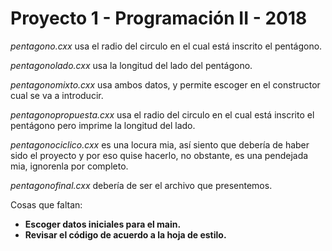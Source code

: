 # Proyecto 1 - Programación II - 2018

*pentagono.cxx* usa el radio del circulo en el cual está inscrito el pentágono.

*pentagonolado.cxx* usa la longitud del lado del pentágono.

*pentagonomixto.cxx* usa ambos datos, y permite escoger en el constructor cual se va a introducir.

*pentagonopropuesta.cxx* usa el radio del circulo en el cual está inscrito el pentágono pero imprime la longitud del lado.

*pentagonociclico.cxx* es una locura mia, así siento que debería de haber sido el proyecto y por eso quise hacerlo, no obstante, es una pendejada mia, ignorenla por completo.

*pentagonofinal.cxx* debería de ser el archivo que presentemos.

Cosas que faltan:
- **Escoger datos iniciales para el main.**
- **Revisar el código de acuerdo a la hoja de estilo.**

